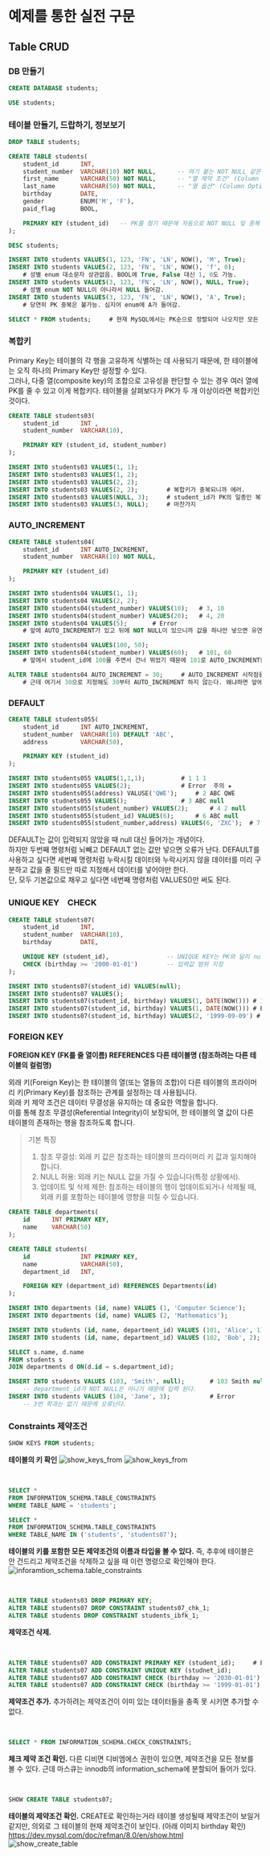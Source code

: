 # 예제를 통한 실전 구문

## Table CRUD

### DB 만들기
```sql
CREATE DATABASE students;

USE students;
```

### 테이블 만들기, 드랍하기, 정보보기
```sql
DROP TABLE students;

CREATE TABLE students(
    student_id      INT,
    student_number  VARCHAR(10) NOT NULL,      -- 여기 붙는 NOT NULL 같은 걸
    first_name      VARCHAR(50) NOT NULL,      -- "열 제약 조건" (Column Constraints)
    last_name       VARCHAR(50) NOT NULL,      -- "열 옵션" (Column Options) 이라고 한다
    birthday        DATE,
    gender          ENUM('M', 'F'),
    paid_flag       BOOL,

    PRIMARY KEY (student_id)   -- PK를 줬기 때문에 자동으로 NOT NULL 및 중복 불가가 적용됨
);

DESC students;
```
```sql
INSERT INTO students VALUES(1, 123, 'FN', 'LN', NOW(), 'M', True);
INSERT INTO students VALUES(2, 123, 'FN', 'LN', NOW(), 'f', 0);
    # 성별 enum 대소문자 상관없음. BOOL에 True, False 대신 1, 0도 가능.
INSERT INTO students VALUES(3, 123, 'FN', 'LN', NOW(), NULL, True);
    # 성별 enum NOT NULL이 아니라서 NULL 들어감. 
INSERT INTO students VALUES(3, 123, 'FN', 'LN', NOW(), 'A', True);
    # 당연히 PK 중복은 불가능. 심지어 enum에 A가 들어감.

SELECT * FROM students;     # 현재 MySQL에서는 PK순으로 정렬되어 나오지만 모든 디비가 그렇지는 않다고 함. 오히려 기본은 입력된 데이터 순으로 출력이라고 함.
```

### 복합키
Primary Key는 테이블의 각 행을 고유하게 식별하는 데 사용되기 때문에, 한 테이블에는 오직 하나의 Primary Key만 설정할 수 있다.  
그러나, 다중 열(composite key)의 조합으로 고유성을 판단할 수 있는 경우 여러 열에 PK를 줄 수 있고 이게 복합키다. 테이블을 살펴보다가 PK가 두 개 이상이라면 복합키인 것이다.

```sql
CREATE TABLE students03(
	student_id 		INT ,
    student_number 	VARCHAR(10),

    PRIMARY KEY (student_id, student_number)			
);
```
```sql
INSERT INTO students03 VALUES(1, 1);
INSERT INTO students03 VALUES(1, 2);
INSERT INTO students03 VALUES(2, 2);
INSERT INTO students03 VALUES(2, 2);        # 복합키가 중복되니까 에러.
INSERT INTO students03 VALUES(NULL, 3);     # student_id가 PK의 일종인 복합키니까 null 불가.
INSERT INTO students03 VALUES(3, NULL);     # 마찬가지
```

### AUTO_INCREMENT
```sql
CREATE TABLE students04(
    student_id      INT AUTO_INCREMENT,
    student_number  VARCHAR(10) NOT NULL,

    PRIMARY KEY (student_id)
);
```
```sql
INSERT INTO students04 VALUES(1, 1);
INSERT INTO students04 VALUES(2, 2);
INSERT INTO students04(student_number) VALUES(10);   # 3, 10
INSERT INTO students04(student_number) VALUES(20);   # 4, 20
INSERT INTO students04 VALUES(5);       # Error
    # 앞에 AUTO_INCREMENT가 있고 뒤에 NOT NULL이 있으니까 값을 하나만 넣으면 유연하게 자동증가하면서 뒤에 값이 들어가지 않을까? 하고 생각할 수 있는데. 응 어림없죠?

INSERT INTO students04 VALUES(100, 50);
INSERT INTO students04(student_number) VALUES(60);   # 101, 60
    # 앞에서 student_id에 100을 주면서 건너 뛰었기 때문에 101로 AUTO_INCREMENT한다.

ALTER TABLE students04 AUTO_INCREMENT = 30;     # AUTO_INCREMENT 시작점을 지정
    # 근데 여기서 30으로 지정해도 30부터 AUTO_INCREMENT 하지 않는다. 왜냐하면 앞에서 101을 마지막으로 끝났기 때문에 102보다 큰 수를 주지 않는한, 102부터 시작한다.
```

### DEFAULT
```sql
CREATE TABLE students055(
	student_id 		INT AUTO_INCREMENT,
    student_number 	VARCHAR(10) DEFAULT 'ABC',
    address			VARCHAR(50),

    PRIMARY KEY (student_id)	
);
```
```sql
INSERT INTO students055 VALUES(1,1,1);          # 1 1 1
INSERT INTO students055 VALUES(2);              # Error  주의 ★
INSERT INTO students055(address) VALUSE('QWE');     # 2 ABC QWE
INSERT INTO studnets055 VALUES();               # 3 ABC null
INSERT INTO students055(student_number) VALUES(2);      # 4 2 null
INSERT INTO students055(student_id) VALUES(6);      # 6 ABC null
INSERT INTO students055(student_number,address) VALUES(6, 'ZXC');  # 7 6 ZXC
```
DEFAULT는 값이 입력되지 않았을 때 null 대신 들어가는 개념이다.  
하지만 두번째 명령처럼 뇌빼고 DEFAULT 없는 값만 넣으면 오류가 난다. DEFAULT를 사용하고 싶다면 세번째 명령처럼 누락시킬 데이터와 누락시키지 않을 데이터를 미리 구분하고 값을 줄 필드만 따로 지정해서 데이터를 넣어야만 한다.  
단, 모두 기본값으로 채우고 싶다면 네번째 명령처럼 VALUES()만 써도 된다.

### UNIQUE KEY　CHECK
```sql
CREATE TABLE students07(
    student_id      INT,
    student_number  VARCHAR(10),
    birthday        DATE,

    UNIQUE KEY (student_id),                -- UNIQUE KEY는 PK와 달리 null을 지원
    CHECK (birthday >= '2000-01-01')        -- 입력값 범위 지정
);
```
```sql
INSERT INTO students07(student_id) VALUES(null);
INSERT INTO students07 VALUES();
INSERT INTO students07(student_id, birthday) VALUES(1, DATE(NOW())) # 1 null 2023-12-23
INSERT INTO students07(student_id, birthday) VALUES(1, DATE(NOW())) # Error
INSERT INTO students07(student_id, birthday) VALUES(2, '1999-09-09') # Error
```

### FOREIGN KEY
**FOREIGN KEY (FK를 줄 열이름) REFERENCES 다른 테이블명 (참조하려는 다른 테이블의 컬럼명)**

외래 키(Foreign Key)는 한 테이블의 열(또는 열들의 조합)이 다른 테이블의 프라이머리 키(Primary Key)를 참조하는 관계를 설정하는 데 사용됩니다.  
외래 키 제약 조건은 데이터 무결성을 유지하는 데 중요한 역할을 합니다.  
이를 통해 참조 무결성(Referential Integrity)이 보장되어, 한 테이블의 열 값이 다른 테이블의 존재하는 행을 참조하도록 합니다.  
> 기본 특징
>1. 참조 무결성: 외래 키 값은 참조하는 테이블의 프라이머리 키 값과 일치해야 합니다.
>2. NULL 허용: 외래 키는 NULL 값을 가질 수 있습니다(특정 상황에서).
>3. 업데이트 및 삭제 제한: 참조하는 테이블의 행이 업데이트되거나 삭제될 때, 외래 키를 포함하는 테이블에 영향을 미칠 수 있습니다.
```sql
CREATE TABLE departments(
    id      INT PRIMARY KEY,
    name    VARCHAR(50)
);

CREATE TABLE students(
    id              INT PRIMARY KEY,
    name            VARCHAR(50),
    department_id   INT,

    FOREIGN KEY (department_id) REFERENCES Departments(id)
);

INSERT INTO departments (id, name) VALUES (1, 'Computer Science');
INSERT INTO departments (id, name) VALUES (2, 'Mathematics');

INSERT INTO students (id, name, department_id) VALUES (101, 'Alice', 1);
INSERT INTO students (id, name, department_id) VALUES (102, 'Bob', 2);
```
```sql
SELECT s.name, d.name
FROM students s
JOIN departments d ON(d.id = s.department_id);

INSERT INTO students VALUES (103, 'Smith', null);       # 103 Smith null
    -- department_id가 NOT NULL은 아니기 때문에 입력 된다.
INSERT INTO students VALUES (104, 'Jane', 3);           # Error
    -- 3번 학과는 없기 때문에 오류난다.
```

### Constraints 제약조건
```sql
SHOW KEYS FROM students;
```
**테이블의 키 확인**
![show_keys_from](../etc/show_keys_from.PNG)
![show_keys_from](../etc/show_keys_from2.PNG)

<br>

```sql
SELECT *
FROM INFORMATION_SCHEMA.TABLE_CONSTRAINTS
WHERE TABLE_NAME = 'students';

SELECT *
FROM INFORMATION_SCHEMA.TABLE_CONSTRAINTS
WHERE TABLE_NAME IN ('students', 'students07');
```
**테이블의 키를 포함한 모든 제약조건의 이름과 타입을 볼 수 있다.** 즉, 추후에 테이블은 안 건드리고 제약조건을 삭제하고 싶을 때 이런 명령으로 확인해야 한다.
![inforamtion_schema.table_constraints](../etc/inforamtion_schema.table_constraints.PNG)

<br>

```sql
ALTER TABLE students03 DROP PRIMARY KEY;
ALTER TABLE students07 DROP CONSTRAINT students07_chk_1;
ALTER TABLE students DROP CONSTRAINT students_ibfk_1;
```
**제약조건 삭제.**

<br>

```sql
ALTER TABLE students07 ADD CONSTRAINT PRIMARY KEY (student_id);     # Error
ALTER TABLE students07 ADD CONSTRAINT UNIQUE KEY (studnet_id);
ALTER TABLE students07 ADD CONSTRAINT CHECK (birthday >= '2030-01-01'); # Error
ALTER TABLE students07 ADD CONSTRAINT CHECK (birthday >= '1999-01-01');
```
**제약조건 추가.** 추가하려는 제약조건이 이미 있는 데이터들을 충족 못 시키면 추가할 수 없다.

<br>

```sql
SELECT * FROM INFORMATION_SCHEMA.CHECK_CONSTRAINTS;
```
**체크 제약 조건 확인.** 다른 디비면 디비엠에스 권한이 있으면, 제약조건을 모든 정보를 볼 수 있다. 근데 마스큐는 innodb의 information_schema에 분할되어 들어가 있다.

<br>

```sql
SHOW CREATE TABLE students07;
```
**테이블의 제약조건 확인.** CREATE로 확인하는거라 테이블 생성될때 제약조건이 보일거 같지만, 의외로 그 테이블의 현재 제약조건이 보인다. (아래 이미지 birthday 확인)  
https://dev.mysql.com/doc/refman/8.0/en/show.html  
![show_create_table](../etc/show_create_table.PNG)


